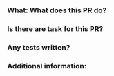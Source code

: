 ### What: What does this PR do?

### Is there are task for this PR?

### Any tests written?

### Additional information:


